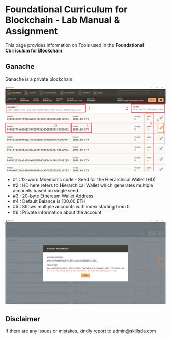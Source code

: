 # Foundational Curriculum for Blockchain - Lab Manual & Assignment

This page provides information on Tools used in the <b>Foundational Curriculum for Blockchain</b>

## Ganache

Ganache is a private blockchain. 

![Ganache UI](../Assets/Ganache_UI_Desc.png)


- #1 : 12-word Mnemonic code - Seed for the Hierarchical Wallet (HD) 
- #2 : HD here refers to Hierarchical Wallet which generates multiple accounts based on single seed.
- #3 : 20-byte Ethereum Wallet Address 
- #4 : Default Balance is 100.00 ETH
- #5 : Shows multiple accounts with index starting from 0
- #6 : Private information about the account

![Ganache UI](../Assets/Ganache_UI_Private_Key.png)

## Disclaimer
If there are any issues or mistakes, kindly report to admin@skillsda.com
